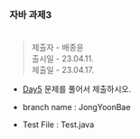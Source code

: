<br/>

### 자바 과제3 <br/><br/>
> 제출자 - 배종윤    
> 출시일 - 23.04.11.  
> 제출일 - 23.04.17. 
    
- [Day5](https://echoiing-fastcampus.notion.site/3-49385516d4e7430da0bfb85012f22cd9) 문제를 풀어서 제출하시오.  

- branch name : JongYoonBae
- Test File : Test.java
 <br/> 
